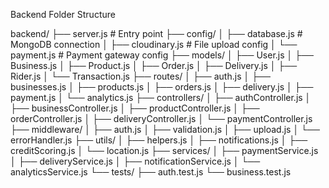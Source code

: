 Backend Folder Structure



backend/
├── server.js                 # Entry point
├── config/
│   ├── database.js          # MongoDB connection
│   ├── cloudinary.js        # File upload config
│   └── payment.js           # Payment gateway config
├── models/
│   ├── User.js
│   ├── Business.js
│   ├── Product.js
│   ├── Order.js
│   ├── Delivery.js
│   ├── Rider.js
│   └── Transaction.js
├── routes/
│   ├── auth.js
│   ├── businesses.js
│   ├── products.js
│   ├── orders.js
│   ├── delivery.js
│   ├── payment.js
│   └── analytics.js
├── controllers/
│   ├── authController.js
│   ├── businessController.js
│   ├── productController.js
│   ├── orderController.js
│   ├── deliveryController.js
│   └── paymentController.js
├── middleware/
│   ├── auth.js
│   ├── validation.js
│   ├── upload.js
│   └── errorHandler.js
├── utils/
│   ├── helpers.js
│   ├── notifications.js
│   ├── creditScoring.js
│   └── location.js
├── services/
│   ├── paymentService.js
│   ├── deliveryService.js
│   ├── notificationService.js
│   └── analyticsService.js
└── tests/
    ├── auth.test.js
    └── business.test.js









 